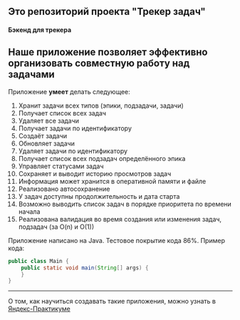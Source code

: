 ## Это репозиторий проекта "Трекер задач"
#### Бэкенд для трекера

Наше приложение __позволяет__ эффективно организовать совместную работу над задачами
-------

Приложение **умеет** делать следующее:
1. Хранит задачи всех типов (эпики, подзадачи, задачи)
2. Получает список всех задач
3. Удаляет все задачи
4. Получает задачи по идентификатору
5. Создаёт задачи
6. Обновляет задачи
7. Удаляет задачи по идентификатору
8. Получает список всех подзадач определённого эпика
9. Управляет статусами задач
10. Сохраняет и выводит историю просмотров задач
11. Информация может хранится в оперативной памяти и файле
12. Реализовано автосохранение
13. У задач доступны продолжительность и дата старта
14. Возможно выводить список задач в порядке приоритета по времени начала
15. Реализована валидация во время создания или изменения задач, подзадач (за O(n) и O(1))

Приложение написано на Java. Тестовое покрытие кода 86%. Пример кода:
```java
public class Main {
    public static void main(String[] args) {
    }
}
```
------
О том, как научиться создавать такие приложения, можно узнать в [Яндекс-Практикуме](https://practicum.yandex.ru/java-developer/ "Тут учат Java!")
